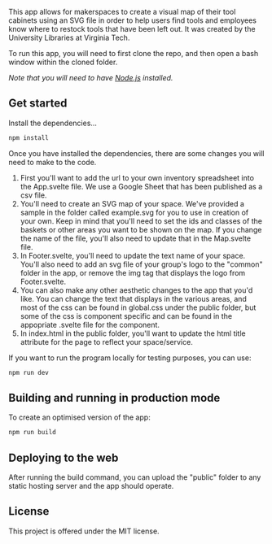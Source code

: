 This app allows for makerspaces to create a visual map of their tool cabinets using an SVG file in order to help users find tools and employees know where to restock tools that have been left out. It was created by the University Libraries at Virginia Tech.

To run this app, you will need to first clone the repo, and then open a bash window within the cloned folder.

*Note that you will need to have [Node.js](https://nodejs.org) installed.*

## Get started

Install the dependencies...

```bash
npm install
```

Once you have installed the dependencies, there are some changes you will need to make to the code.

1. First you'll want to add the url to your own inventory spreadsheet into the App.svelte file. We use a Google Sheet that has been published as a csv file.
2. You'll need to create an SVG map of your space. We've provided a sample in the folder called example.svg for you to use in creation of your own. Keep in mind that you'll need to set the ids and classes of the baskets or other areas you want to be shown on the map. If you change the name of the file, you'll also need to update that in the Map.svelte file.
3. In Footer.svelte, you'll need to update the text name of your space. You'll also need to add an svg file of your group's logo to the "common" folder in the app, or remove the img tag that displays the logo from Footer.svelte.
4. You can also make any other aesthetic changes to the app that you'd like. You can change the text that displays in the various areas, and most of the css can be found in global.css under the public folder, but some of the css is component specific and can be found in the appopriate .svelte file for the component.
5. In index.html in the public folder, you'll want to update the html title attribute for the page to reflect your space/service.


If you want to run the program locally for testing purposes, you can use:

```bash
npm run dev
```

## Building and running in production mode

To create an optimised version of the app:

```bash
npm run build
```

## Deploying to the web

After running the build command, you can upload the "public" folder to any static hosting server and the app should operate.

## License

This project is offered under the MIT license.
